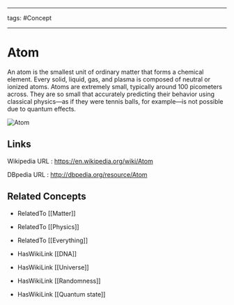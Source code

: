 




---

tags: #Concept

---
# Atom


An atom is the smallest unit of ordinary matter that forms a chemical element. Every solid, liquid, gas, and plasma is composed of neutral or ionized atoms. Atoms are extremely small, typically around 100 picometers across. They are so small that accurately predicting their behavior using classical physics—as if they were tennis balls, for example—is not possible due to quantum effects.

![Atom](http://commons.wikimedia.org/wiki/Special:FilePath/Daltons_symbols.gif?width=300)


## Links


Wikipedia URL : https://en.wikipedia.org/wiki/Atom

DBpedia URL : http://dbpedia.org/resource/Atom


## Related Concepts


- RelatedTo [[Matter]]

- RelatedTo [[Physics]]

- RelatedTo [[Everything]]

- HasWikiLink [[DNA]]

- HasWikiLink [[Universe]]

- HasWikiLink [[Randomness]]

- HasWikiLink [[Quantum state]]